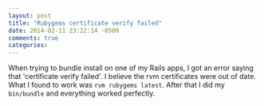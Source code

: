 ```yaml
---
layout: post
title: "Rubygems certificate verify failed"
date: 2014-02-11 23:22:14 -0500
comments: true
categories: 
---
```


When trying to bundle install on one of my Rails apps, I got an error saying
that 'certificate verify failed'. I believe the rvm certificates were out of
date. What I found to work was `rvm rubygems latest`. After that I did my 
`bin/bundle` and everything worked perfectly.
